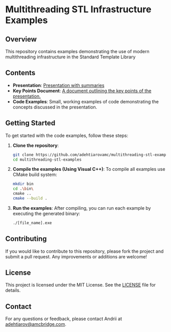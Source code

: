 # Multithreading STL Infrastructure Examples

## Overview

This repository contains examples demonstrating the use of modern multithreading infrastructure in the Standard Template Library

## Contents

- **Presentation**: [Presentation with summaries](https://primacorporate.sharepoint.com/:p:/r/sites/FI-RDCAM/Shared%20Documents/General/AMC%20Bridge%20Documentation/Multithreading_in_modern_cpp.pptx?d=wd7e162acf5af41daaa35b82de01cdf36&csf=1&web=1&e=RYUv3l) 
- **Key Points Document**: [A document outlining the key points of the presentation.](https://primacorporate.sharepoint.com/:w:/r/sites/FI-RDCAM/Shared%20Documents/General/AMC%20Bridge%20Documentation/multithreading_in_modern_cpp.docx?d=w02f7285faf1f4405a3e0248e7d8b7661&csf=1&web=1&e=gP4vOH)
- **Code Examples**: Small, working examples of code demonstrating the concepts discussed in the presentation.

## Getting Started

To get started with the code examples, follow these steps:

1. **Clone the repository**:
    ```bash
    git clone https://github.com/adehtiarovamc/multithreading-stl-examples.git
    cd multithreading-stl-examples
    ```

2. **Compile the examples (Using Visual C++)**:
    To compile all examples use CMake build system:
    ```bash
    mkdir bin
    cd .\bin\
    cmake ..
    cmake --build .
    ```

3. **Run the examples**:
    After compiling, you can run each example by executing the generated binary:
    ```bash
    ./[file_name].exe
    ```

## Contributing

If you would like to contribute to this repository, please fork the project and submit a pull request. Any improvements or additions are welcome!

## License

This project is licensed under the MIT License. See the [LICENSE](LICENSE) file for details.

## Contact

For any questions or feedback, please contact Andrii at adehtiarov@amcbridge.com.
